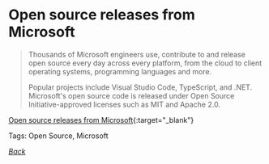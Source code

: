# Open source releases from Microsoft

> Thousands of Microsoft engineers use, contribute to and release open source every day across every platform, from the cloud to client operating systems, programming languages and more.
>
> Popular projects include Visual Studio Code, TypeScript, and .NET. Microsoft's open source code is released under Open Source Initiative-approved licenses such as MIT and Apache 2.0.

[Open source releases from Microsoft](https://opensource.microsoft.com){:target="_blank"}

Tags: Open Source, Microsoft

[_Back_](../)
